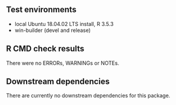 ## Test environments
* local Ubuntu 18.04.02 LTS install, R 3.5.3
* win-builder (devel and release)

## R CMD check results

There were no ERRORs, WARNINGs or NOTEs.

## Downstream dependencies

There are currently no downstream dependencies for this package.

